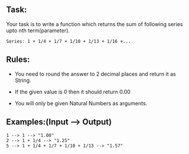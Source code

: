 ## Task:

Your task is to write a function which returns the sum of following series upto nth term(parameter).

    Series: 1 + 1/4 + 1/7 + 1/10 + 1/13 + 1/16 +...
 
## Rules:
 
* You need to round the answer to 2 decimal places and return it as String.

* If the given value is 0 then it should return 0.00

* You will only be given Natural Numbers as arguments.

## Examples:(Input --> Output)

    1 --> 1 --> "1.00"
    2 --> 1 + 1/4 --> "1.25"
    5 --> 1 + 1/4 + 1/7 + 1/10 + 1/13 --> "1.57"
